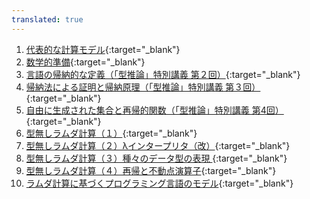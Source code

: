 ```yaml
---
translated: true
---
```

1. [代表的な計算モデル](https://youtu.be/2PHPwOfuKzc){:target="_blank"} 
2. [数学的準備](https://youtu.be/71qI31VpUtg){:target="_blank"} 
3. [言語の帰納的な定義（「型推論」特別講義 第２回）](https://youtu.be/RlSZVXW-2oA){:target="_blank"} 
4. [帰納法による証明と帰納原理（「型推論」特別講義 第３回）](https://youtu.be/j_CsQCmj4GY){:target="_blank"} 
5. [自由に生成された集合と再帰的関数（「型推論」特別講義 第4回）](https://youtu.be/ZP8u0QZ6514){:target="_blank"} 
6. [型無しラムダ計算（１）](https://youtu.be/puND0CZoqLc){:target="_blank"} 
7. [型無しラムダ計算（２）λインタープリタ（改）](https://youtu.be/RMnmNLW5s_U){:target="_blank"} 
8. [型無しラムダ計算（３）種々のデータ型の表現 ](https://youtu.be/1v_3SgB3Uzk){:target="_blank"} 
9. [型無しラムダ計算（４）再帰と不動点演算子](https://youtu.be/kc3q8lzcJrQ){:target="_blank"} 
10. [ラムダ計算に基づくプログラミング言語のモデル](https://youtu.be/lEy8q4pRtjw){:target="_blank"} 
